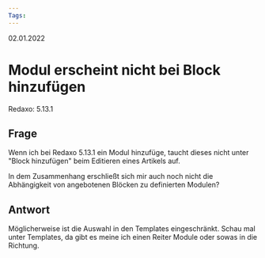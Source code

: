 ```yaml
--- 
Tags: 
--- 
```

02.01.2022

# Modul erscheint nicht bei Block hinzufügen

Redaxo: 5.13.1


## Frage
Wenn ich bei Redaxo 5.13.1 ein Modul hinzufüge, taucht dieses nicht unter "Block hinzufügen" beim Editieren eines Artikels auf.

In dem Zusammenhang erschließt sich mir auch noch nicht die Abhängigkeit von angebotenen Blöcken zu definierten Modulen?


## Antwort

Möglicherweise ist die Auswahl in den Templates eingeschränkt. Schau mal unter Templates, da gibt es meine ich einen Reiter Module oder sowas in die Richtung.


